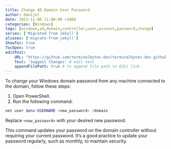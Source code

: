 ```yaml
---
title: Change AD Domain User Password
author: danijel
date: 2023-11-06 11:00:00 +1000
categories: [Windows]
tags: [windows,ad,domain,controller,user,account,password,change]
series: ['Migrated from Jekyll']
aliases: ['migrate-from-jekyll']
ShowToc: true
TocOpen: true
editPost:
    URL: "https://github.com/terminalbytes-dev/terminalbytes-dev.github.io/tree/main/content"
    Text: 'Suggest Changes' # edit text
    appendFilePath: true # to append file path to Edit link
---
```


To change your Windows domain password from any machine connected to the domain, follow these steps:

1. Open PowerShell.
1. Run the following command:

```powershell
net user $env:USERNAME <new_password> /domain
```

Replace `<new_password>` with your desired new password.

This command updates your password on the domain controller without requiring your current password. It’s a good practice to update your password regularly, such as monthly, to maintain security.
